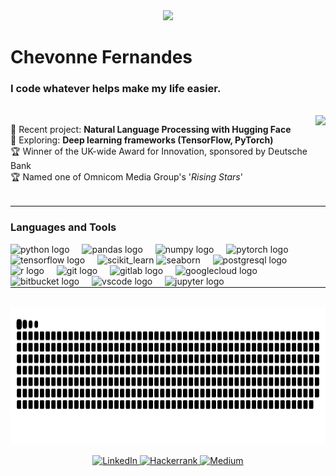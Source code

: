 <div align="center">
  <img src="https://profile-counter.glitch.me/chevonnefernandes/count.svg?"  />
</div>

<h1 align="left">Chevonne Fernandes</h1>
<h3 align="left">I code whatever helps make my life easier.</h1>

<br clear="both">
<div align="right">
<img align="right" height="120" src="https://wp.technologyreview.com/wp-content/uploads/2020/10/MIT_MagicalThinking_Sketch2.gif"  />
</div>

🔗 Recent project: **Natural Language Processing with Hugging Face** <br>
🔎 Exploring: **Deep learning frameworks (TensorFlow, PyTorch)** <br>
🏆 Winner of the UK-wide Award for Innovation, sponsored by Deutsche Bank <br>
🏆 Named one of Omnicom Media Group's '_Rising Stars_' <br>
<br>



<hr style="border: 0; border-top: 1px solid #eaecef; margin: 0;">

<h3 align="left">Languages and Tools</h2>

<div align="left">
  <img src="https://cdn.jsdelivr.net/gh/devicons/devicon/icons/python/python-original.svg" height="30" alt="python logo" />
  <img width="12" />
  <img src="https://cdn.jsdelivr.net/gh/devicons/devicon/icons/pandas/pandas-original.svg" height="30" alt="pandas logo" />
  <img width="12" />
  <img src="https://cdn.jsdelivr.net/gh/devicons/devicon/icons/numpy/numpy-original.svg" height="30" alt="numpy logo" />
  <img width="12" />
  <img src="https://cdn.jsdelivr.net/gh/devicons/devicon/icons/pytorch/pytorch-original.svg" height="30" alt="pytorch logo" />
  <img width="12" />
  <img src="https://cdn.jsdelivr.net/gh/devicons/devicon/icons/tensorflow/tensorflow-original.svg" height="30" alt="tensorflow logo" />
  <img width="12" />
  <img src="https://upload.wikimedia.org/wikipedia/commons/0/05/Scikit_learn_logo_small.svg" height="30" alt="scikit_learn" />
  <img src="https://seaborn.pydata.org/_images/logo-mark-lightbg.svg" alt="seaborn" height="30" />
  <img width="12" />
  <img src="https://cdn.jsdelivr.net/gh/devicons/devicon/icons/postgresql/postgresql-original.svg" height="30" alt="postgresql logo" />
  <img width="12" />
  <img src="https://cdn.jsdelivr.net/gh/devicons/devicon/icons/r/r-original.svg" height="30" alt="r logo"  />
  <img width="12" />
  <img src="https://cdn.jsdelivr.net/gh/devicons/devicon/icons/git/git-original.svg" height="30" alt="git logo"  />
  <img width="12" />
  <img src="https://cdn.jsdelivr.net/gh/devicons/devicon/icons/gitlab/gitlab-original.svg" height="30" alt="gitlab logo"  />
  <img width="12" />
  <img src="https://cdn.jsdelivr.net/gh/devicons/devicon/icons/googlecloud/googlecloud-original.svg" height="30" alt="googlecloud logo"  />
  <img width="12" />
  <img src="https://cdn.jsdelivr.net/gh/devicons/devicon/icons/bitbucket/bitbucket-original.svg" height="30" alt="bitbucket logo"  />
  <img width="12" />
  <img src="https://cdn.jsdelivr.net/gh/devicons/devicon/icons/vscode/vscode-original.svg" height="30" alt="vscode logo"  />
  <img width="12" />
  <img src="https://cdn.jsdelivr.net/gh/devicons/devicon/icons/jupyter/jupyter-original.svg" height="30" alt="jupyter logo"  />
  <img width="12" />
</div>

<hr style="border: 0; border-top: 1px solid #eaecef; margin: 0;">

<br clear="both">
<p align="left">

<img src="https://raw.githubusercontent.com/chevonnefernandes/chevonnefernandes/output/snake.svg" alt="Snake animation" height=220 />
</p>

<div align="center">
  <a href="https://www.linkedin.com/in/chevonnefernandes/" target="_blank">
    <img src="https://img.shields.io/badge/LinkedIn-%230077B5.svg?logo=linkedin&logoColor=white" alt="LinkedIn"  />
  </a>
  <a href="https://www.hackerrank.com/profile/chevfernandes" target="_blank">
    <img src="https://img.shields.io/badge/HackerRank-2EC866?logo=hackerrank&logoColor=white" alt="Hackerrank"  />
  </a>
  <a href="https://medium.com/@chevonnefernandes" target="_blank">
    <img src="https://img.shields.io/badge/Medium-12100E?logo=medium&logoColor=white" alt="Medium"  />
  </a>
</div>
